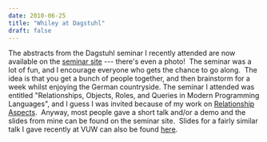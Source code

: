 ```yaml
---
date: 2010-06-25
title: "Whiley at Dagstuhl"
draft: false
---
```


The abstracts from the Dagstuhl seminar I recently attended are now available on the [seminar site](http://drops.dagstuhl.de/portals/index.php?semnr=10152) --- there's even a photo!  The seminar was a lot of fun, and I encourage everyone who gets the chance to go along.  The idea is that you get a bunch of people together, and then brainstorm for a week whilst enjoying the German countryside. The seminar I attended was entitled "Relationships, Objects, Roles, and Queries in Modern Programming Languages", and I guess I was invited because of my work on [Relationship Aspects](https://whileydave.com/publications/pn06_aosd/).  Anyway, most people gave a short talk and/or a demo and the slides from mine can be found on the seminar site.  Slides for a fairly similar talk I gave recently at VUW can also be found [here](/files/2010/VUWSeminar2010.ppt).
